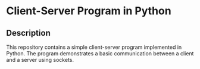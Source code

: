 # Client-Server Program in Python

## Description

This repository contains a simple client-server program implemented in Python. 
The program demonstrates a basic communication between a client and a server using sockets.
